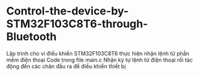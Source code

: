 # Control-the-device-by-STM32F103C8T6-through-Bluetooth
Lập trình cho vi điều khiển STM32F103C8T6 thực hiện nhận lệnh từ phần mềm điện thoại
Code trong file main.c
Nhận ký tự lệnh từ điện thoại rồi tác động đến các chân đầu ra để điều khiển thiết bị
